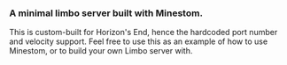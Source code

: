 ### A minimal limbo server built with Minestom.

This is custom-built for Horizon's End, hence the hardcoded port number and velocity support. Feel free to use this as an example of how to use Minestom, or to build your own Limbo server with.